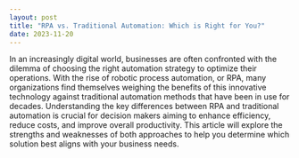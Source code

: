 ```yaml
---
layout: post
title: "RPA vs. Traditional Automation: Which is Right for You?"
date: 2023-11-20
---
```


In an increasingly digital world, businesses are often confronted with the dilemma of choosing the right automation strategy to optimize their operations. With the rise of robotic process automation, or RPA, many organizations find themselves weighing the benefits of this innovative technology against traditional automation methods that have been in use for decades. Understanding the key differences between RPA and traditional automation is crucial for decision makers aiming to enhance efficiency, reduce costs, and improve overall productivity. This article will explore the strengths and weaknesses of both approaches to help you determine which solution best aligns with your business needs.
